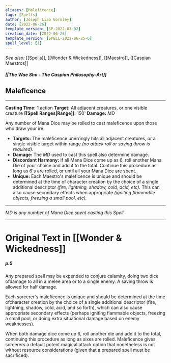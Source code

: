 ```yaml
---
aliases: [Maleficence]
tags: [Spells]
author: [Joseph Liao Gormley]
date: [2022-06-26]
template_version: [SP-2022-03-02]
creation_date: [2022-06-26]
template_version: [SPELL-2022-06-25-6]
spell_level: [1]
---
```

*See also:* [[Spells]], [[Wonder & Wickedness]], [[Maestro]], [[Caspian Maestros]]
##### [[The Wae Sho - The Caspian Philosophy-Art]]
## Maleficence
___
**Casting Time:** 1 action
**Target:** All adjacent creatures, or one visible creature
**[[Spell Ranges|Range]]:** 150'
**Damage:** $MD$ 

Any number of Mana Dice may be rolled to cast maleficence upon those who draw your ire.

- **Targets:** The maleficence unerringly hits all adjacent creatures, or a single visible target within range *(no attack roll or saving throw is required).*<br>
- **Damage:** The $MD$ used to cast this spell also determine damage.
- **Discordant Harmony:** If all Mana Dice come up as 6, roll another Mana Die of your choice and add it to the total. Continue this procedure as long as 6's are rolled, or until all your Mana Dice are spent.<br>
- **Unique:** Each Maestro's maleficence is unique and should be determined at the time of character creation by the choice of a single additional descriptor *(fire, lightning, shadow, cold, acid, etc).* This can also cause secondary effects when appropriate *(igniting flammable objects, freezing a small pool, etc).*

---
*$MD$ is any number of Mana Dice spent casting this Spell.*
___
# Original Text in [[Wonder & Wickedness]]
##### p.5
Any prepared spell may be expended to conjure calamity, doing two dice ofdamage to all in a melee area or to a single enemy. A saving throw is allowed for half damage.

Each sorcerer's maleficence is unique and should be determined at the time ofcharacter creation by the choice of a single additional descriptor (fire, lightning, shadow, cold, acid, and so forth), which can also cause appropriate secondary effects (perhaps igniting flammable objects, freezing a small pool, or doing extra situational damage based on enemy weaknesses).

When both damage dice come up 6, roll another die and add it to the total, continuing this procedure as long as sixes are rolled. Maleficence gives sorcerers a default potent magical attack option that nonetheless is not without resource considerations (given that a prepared spell must be sacrificed).